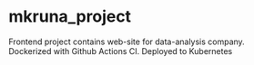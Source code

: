 # mkruna_project
Frontend project contains web-site for data-analysis company.<br> Dockerized with Github Actions CI. Deployed to Kubernetes
